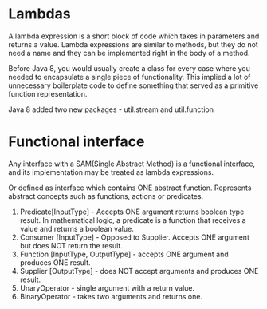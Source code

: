 # Lambdas
A lambda expression is a short block of code which takes in parameters and returns a value.
Lambda expressions are similar to methods, but they do not need a name and they can be implemented right in the body of a method.

Before Java 8, you would usually create a class for every case where you needed to encapsulate a single piece of functionality. 
This implied a lot of unnecessary boilerplate code to define something that served as a primitive function representation.

Java 8 added two new packages - util.stream and util.function

# Functional interface 

Any interface with a SAM(Single Abstract Method) is a functional interface, and its implementation may be treated as lambda expressions.

Or defined as interface which contains ONE abstract function.
Represents abstract concepts such as functions, actions or predicates.

1. Predicate[InputType] - Accepts ONE argument returns boolean type result. In mathematical logic, a predicate is a function that receives a value and returns a boolean value.
2. Consumer [InputType] - Opposed to Supplier. Accepts ONE argument but does NOT return the result.
3. Function [InputType, OutputType] - accepts ONE argument and produces ONE result.
4. Supplier [OutputType] - does NOT accept arguments and produces ONE result.
5. UnaryOperator - single argument with a return value.
6. BinaryOperator - takes two arguments and returns one.
